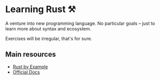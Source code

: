 # Learning Rust ⚒

A venture into new programming language. No particular goals – just to learn more about syntax and ecosystem.

Exercises will be irregular, that's for sure.

## Main resources  

- [Rust by Example](http://rustbyexample.com/)  
- [Official Docs](https://doc.rust-lang.org/book)  
